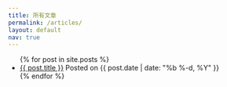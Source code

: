 ```yaml
---
title: 所有文章
permalink: /articles/
layout: default
nav: true
---
```


<div class="home">
  <ul class="posts">
    {% for post in site.posts %}
      <li>
        <a class="post-link" href="{{ post.url | prepend: site.baseurl }}">{{ post.title }}</a>
        <span class="post-date">Posted on {{ post.date | date: "%b %-d, %Y" }}</span>
      </li>
    {% endfor %}
  </ul>

</div>